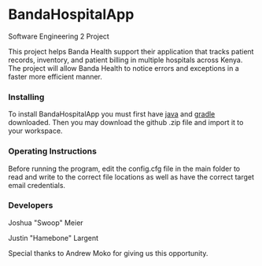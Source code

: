 # BandaHospitalApp
Software Engineering 2 Project

This project helps Banda Health support their application that tracks patient records, 
inventory, and patient billing in multiple hospitals across Kenya. The project will allow 
Banda Health to notice errors and exceptions in a faster more efficient manner.

### Installing
To install BandaHospitalApp you must first have [java](https://java.com/en/download/) and [gradle](https://gradle.org/install/) downloaded. Then you may download the github .zip file and import it to your workspace.

### Operating Instructions
Before running the program, edit the config.cfg file in the main folder to read and write to the correct file locations as well as have the correct target email credentials.

### Developers
Joshua "Swoop" Meier

Justin "Hamebone" Largent


Special thanks to Andrew Moko for giving us this opportunity.